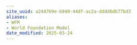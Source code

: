 ```yaml
---
site_uuid: a244769e-b940-44df-ac2a-dddd6db77bd3
aliases:
- WFM
- World Foundation Model
date_modified: 2025-03-24
---
```




